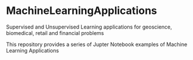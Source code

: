 #  MachineLearningApplications
Supervised and Unsupervised Learning applications for geoscience, biomedical, retail and financial problems

This repository provides a series of Jupter Notebook examples of Machine Learning Applications
